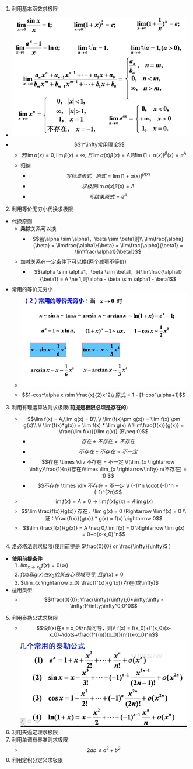 1. 利用基本函数求极限
- ![常见](../picture/常见的基本极限.png)
- $$1^\infty常用理论$$
  - $$若\lim\alpha(x) = 0,\lim\beta(x) = \infty,且 \lim\alpha(x)\beta(x) = A 则 \lim(1+\alpha(x))^\beta(x) = e^A$$
  - 归纳  
    - $$写标准形式\ \ \ 原式 = \lim[1+\alpha(x)]^{\beta(x)}$$
    - $$求极限 \lim\alpha(x)\beta(x) = A$$
    - $$写结果 原式 = e^A$$

2. 利用等价无穷小代换求极限
  - 代换原则
    - **乘除**关系可以换
      - $$若\alpha \sim \alpha1，\beta \sim \beta1则\\
      \lim\frac{\alpha}{\beta} = \lim\frac{\alpha1}{\beta} = \lim\frac{\alpha}{\beta1} = \lim\frac{\alpha1}{\beta1}$$
    - 加减关系在一定条件下可以换(两个减项不等价)
      - $$\alpha \sim \alpha1，\beta \sim \beta1，且\lim\frac{\alpha1}{\beta1} = A \ne 1,则\alpha - \beta \sim \alpha1 - \beta1$$
  - 常用的等价无穷小
    - ![常用的等价无穷小](../picture/常用等价无穷小.png)
    - $$1-cos^\alpha x \sim \frac{x}{2}x^2\\ 原式 = 1 - [1-cos^\alpha+1]$$
3. 利用有理运算法则求极限(**前提是极限必须是存在的**)
   - $$\lim f(x) = A,\lim g(x) = B\\ \\
   \lim(f(x)\pm g(x)) = \lim f(x) \pm g(x)\\ \\ \lim(f(x)*g(x)) = \lim f(x) * \lim g(x) \\ \lim\frac{f(x)}{g(x)} = \frac{\lim f(x)}{\lim g(x)} (B\neq 0)$$
      - $$存在 \pm 不存在 = 不存在 $$
      - $$不存在 \pm 不存在 = 不一定 $$
      - $$存在 \times \div 不存在 = 不一定 \\(\lim_{x \rightarrow \infty}\frac{1}{n}(存在)\times \lim_{x \rightarrow\infty} n(不存在) = 1) $$
      -  $$不存在 \times \div 不存在 = 不一定 \\ (-1)^n \cdot (-1)^n = (-1)^{2n}$$
   - $$\lim f(x) = A \neq 0 \Rightarrow \lim f(x)g(x) = A \lim g(x)$$
   - $$\lim \frac{f(x)}{g(x)} 存在，\lim g(x) = 0 \Rightarrow \lim f(x) = 0 \\ 证：\frac{f(x)}{g(x)} * g(x) = f(x) \rightarrow 0$$
   - $$\lim \frac{f(x)}{g(x)} = A \neq 0,\lim f(x)  = 0 \Rightarrow \lim g(x) = 0+o(x-x_0)^n$$

4. 洛必塔法则求极限(使用前提是 $\frac{0}{0} or \frac{\infty}{\infty}$ )
  - **使用前提条件**
    1. $lim_{x \rightarrow x_0}f(x) = 0(\infty)$  
    2. $f(x)和g(x)在x_0的某去心领域可导,且g'(x) \ne 0$
    3. $\lim_{x \rightarrow x_0} \frac{f'(x)}{g'(x)} 存在(或\infty)$
  - 适用类型
    - $$\frac{0}{0}; \frac{\infty}{\infty};0*\infty;\infty - \infty;1^\infty;\infty^0;0^0$$
5. 利用泰勒公式求极限
   - $$设f(x)在x = x_0处n阶可导，则\\
   f(x) = f(x_0)+f'(x_0)(x-x_0)+\dots+\frac{f^{(n)}(x_0)}{n!}(x-x_0)^n$$
   ![常见的泰勒公式](./../picture/常用的泰勒公式.png)
6. 利用夹逼定理求极限
7. 利用单调有界准则求极限
   - $$2ab \leq a^2+b^2$$
8. 利用定积分定义求极限